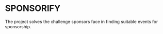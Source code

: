 # SPONSORIFY
The project solves the challenge sponsors face in finding suitable events for sponsorship.
